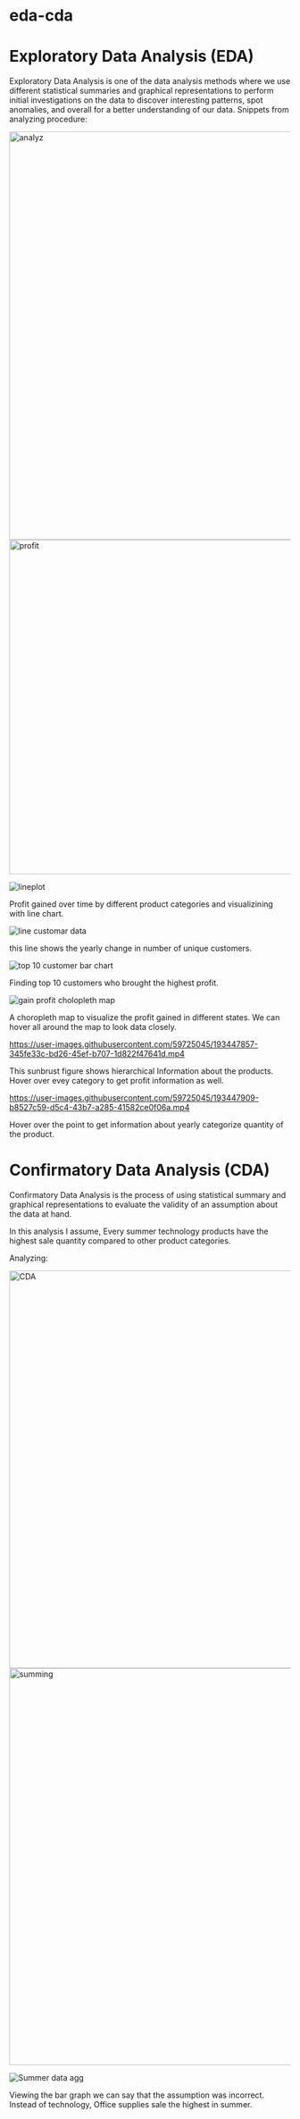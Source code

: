 # eda-cda
# Exploratory Data Analysis (EDA)
Exploratory Data Analysis is one of the data analysis methods where we use different statistical summaries and graphical representations to perform initial 
investigations on the data to discover interesting patterns, spot anomalies, and overall for a better understanding of our data. Snippets from analyzing procedure:

<img width="731" alt="analyz" src="https://user-images.githubusercontent.com/59725045/193448578-037ab133-387d-425c-b54c-18c0fef834ca.png">

<img width="599" alt="profit" src="https://user-images.githubusercontent.com/59725045/193448579-8c15bd87-6a2c-419c-92a1-83ac97bc19d0.png">


![lineplot](https://user-images.githubusercontent.com/59725045/193447655-95c0be0b-beeb-4a5a-bc11-1684709b53e7.png)

Profit gained over time by different product categories and visualizining with line chart.

![line customar data](https://user-images.githubusercontent.com/59725045/193447671-324c00e4-2497-401c-8e69-a8fbed822778.png)

this line shows the yearly change in number of unique customers.

![top 10 customer bar chart](https://user-images.githubusercontent.com/59725045/193447738-d7604a31-191e-456c-9f33-591d931ce93e.png)

Finding top 10 customers who brought the highest profit.

![gain profit cholopleth map](https://user-images.githubusercontent.com/59725045/193447779-45e787d0-6f08-40b0-b914-655ec447d77a.png)

A choropleth map to visualize the profit gained in different states. We can hover all around the map to look data closely.

https://user-images.githubusercontent.com/59725045/193447857-345fe33c-bd26-45ef-b707-1d822f47641d.mp4

This sunbrust figure shows hierarchical Information about the products. Hover over evey category to get profit information as well.

https://user-images.githubusercontent.com/59725045/193447909-b8527c59-d5c4-43b7-a285-41582ce0f06a.mp4

Hover over the point to get information about yearly categorize quantity of the product.

# Confirmatory Data Analysis (CDA)
Confirmatory Data Analysis is the process of using statistical summary and graphical representations to evaluate the validity of an assumption about the data at hand.

In this analysis I assume, Every summer technology products have the highest sale quantity compared to other product categories.

Analyzing:

<img width="712" alt="CDA" src="https://user-images.githubusercontent.com/59725045/193448270-04453020-9071-481d-94de-03cbcbfb1b54.png">
<img width="711" alt="summing" src="https://user-images.githubusercontent.com/59725045/193448280-ac3a7c1f-dfd9-4ef9-974c-b646f64dfd45.png">

![Summer data agg](https://user-images.githubusercontent.com/59725045/193448480-96187983-d231-4426-83d8-0eecdb7bce6b.png)

Viewing the bar graph we can say that the assumption was incorrect. Instead of technology, Office supplies sale the highest in summer.
